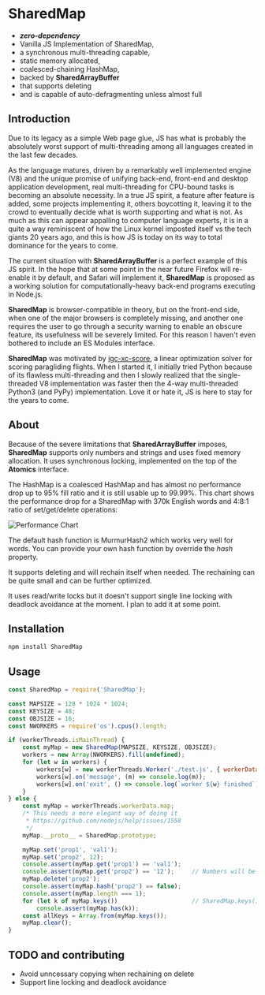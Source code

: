 # SharedMap

 * ***zero-dependency***
 * Vanilla JS Implementation of SharedMap,
 * a synchronous multi-threading capable,
 * static memory allocated,
 * coalesced-chaining HashMap,
 * backed by **SharedArrayBuffer**
 * that supports deleting
 * and is capable of auto-defragmenting unless almost full

## Introduction

Due to its legacy as a simple Web page glue, JS has what is probably the absolutely worst support of multi-threading among all languages created in the last few decades.

As the language matures, driven by a remarkably well implemented engine (V8) and the unique promise of unifying back-end, front-end and desktop application development, real multi-threading for CPU-bound tasks is becoming an absolute necessity.
In a true JS spirit, a feature after feature is added, some projects implementing it, others boycotting it, leaving it to the crowd to eventually decide what is worth supporting and what is not. As much as this can appear appalling to computer language experts, it is in a quite a way reminiscent of how the Linux kernel imposted itself vs the tech giants 20 years ago, and this is how JS is today on its way to total dominance for the years to come.

The current situation with **SharedArrayBuffer** is a perfect example of this JS spirit. In the hope that at some point in the near future Firefox will re-enable it by default, and Safari will implement it, **SharedMap** is proposed as a working solution for computationally-heavy back-end programs executing in Node.js.

**SharedMap** is browser-compatible in theory, but on the front-end side, when one of the major browsers is completely missing, and another one requires the user to go through a security warning to enable an obscure feature, its usefulness will be severely limited. For this reason I haven't even bothered to include an ES Modules interface.

**SharedMap** was motivated by [igc-xc-score](https://github.com/mmomtchev/igc-xc-score), a linear optimization solver for scoring paragliding flights. When I started it, I initially tried Python because of its flawless multi-threading and then I slowly realized that the single-threaded V8 implementation was faster then the 4-way multi-threaded Python3 (and PyPy) implementation. Love it or hate it, JS is here to stay for the years to come.

## About

Because of the severe limitations that **SharedArrayBuffer** imposes, **SharedMap** supports only numbers and strings and uses fixed memory allocation. It uses synchronous locking, implemented on the top of the **Atomics** interface.

The HashMap is a coalesced HashMap and has almost no performance drop up to 95% fill ratio and it is still usable up to 99.99%.
This chart shows the performance drop for a SharedMap with 370k English words and 4:8:1 ratio of set/get/delete operations:

![Performance Chart](https://gist.githubusercontent.com/mmomtchev/01f50eedac8d2a61346a9a0f373c24e4/raw/b49d0130e16c24137b56efa87540c84544b1630f/performance.png)

The default hash function is MurmurHash2 which works very well for words. You can provide your own hash function by override the *hash* property.

It supports deleting and will rechain itself when needed. The rechaining can be quite small and can be further optimized.

It uses read/write locks but it doesn't support single line locking with deadlock avoidance at the moment. I plan to add it at some point.

## Installation

```bash
npm install SharedMap
```

## Usage
```js
const SharedMap = require('SharedMap');

const MAPSIZE = 128 * 1024 * 1024;
const KEYSIZE = 48;
const OBJSIZE = 16;
const NWORKERS = require('os').cpus().length;

if (workerThreads.isMainThread) {
    const myMap = new SharedMap(MAPSIZE, KEYSIZE, OBJSIZE);
    workers = new Array(NWORKERS).fill(undefined);
    for (let w in workers) {
        workers[w] = new workerThreads.Worker('./test.js', { workerData: { map: myMap } });
        workers[w].on('message', (m) => console.log(m));
        workers[w].on('exit', () => console.log(`worker ${w} finished`));
    }
} else {
    const myMap = workerThreads.workerData.map;
    /* This needs a more elegant way of doing it
     * https://github.com/nodejs/help/issues/1558
     */
    myMap.__proto__ = SharedMap.prototype;

    myMap.set('prop1', 'val1');
    myMap.set('prop2', 12);
    console.assert(myMap.get('prop1') == 'val1');
    console.assert(myMap.get('prop2') == '12');     // Numbers will be converted to strings
    myMap.delete('prop2');
    console.assert(myMap.hash('prop2') == false);
    console.assert(myMap.length === 1);
    for (let k of myMap.keys())                     // SharedMap.keys() is a generator
        console.assert(myMap.has(k));
    const allKeys = Array.from(myMap.keys());
    myMap.clear();
}

```

## TODO and contributing

* Avoid unncessary copying when rechaining on delete
* Support line locking and deadlock avoidance